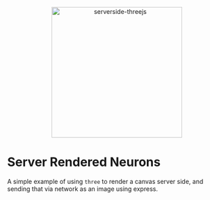 <p align="center">
  <a href="https://github.com/kenjinp/serverside-threejs" target="_blank" rel="noopener noreferrer">
    <img width="300" src="https://raw.githubusercontent.com/kenjinp/serverside-threejs/master/example.png" alt="serverside-threejs">
  </a>
</p>

# Server Rendered Neurons

A simple example of using `three` to render a canvas server side, and sending that via network as an image using express.
